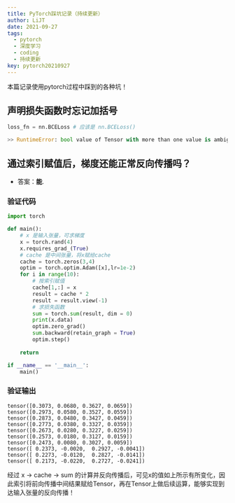 ```yaml
---
title: PyTorch踩坑记录（持续更新）
author: LiJT
date: 2021-09-27
tags: 
  - pytorch 
  - 深度学习 
  - coding 
  - 持续更新
key: pytorch20210927
---
```


本篇记录使用pytorch过程中踩到的各种坑！
<!--more-->

## 声明损失函数时忘记加括号
```python
loss_fn = nn.BCELoss # 应该是 nn.BCELoss()

>> RuntimeError: bool value of Tensor with more than one value is ambiguous
```

## 通过索引赋值后，梯度还能正常反向传播吗？
- 答案：__能__.

### 验证代码

```python
import torch 

def main():
    # x 是输入张量，可求梯度
    x = torch.rand(4)
    x.requires_grad_(True)
    # cache 是中间张量，将x赋给cache
    cache = torch.zeros(3,4)
    optim = torch.optim.Adam([x],lr=1e-2)
    for i in range(10):
        # 按索引赋值
        cache[1,:] = x 
        result = cache * 2
        result = result.view(-1)
        # 求损失函数
        sum = torch.sum(result, dim = 0)
        print(x.data)
        optim.zero_grad()
        sum.backward(retain_graph = True)
        optim.step()
    
    return 

if __name__ == '__main__':
    main()
```

### 验证输出
```
tensor([0.3073, 0.0680, 0.3627, 0.0659])
tensor([0.2973, 0.0580, 0.3527, 0.0559])
tensor([0.2873, 0.0480, 0.3427, 0.0459])
tensor([0.2773, 0.0380, 0.3327, 0.0359])
tensor([0.2673, 0.0280, 0.3227, 0.0259])
tensor([0.2573, 0.0180, 0.3127, 0.0159])
tensor([0.2473, 0.0080, 0.3027, 0.0059])
tensor([ 0.2373, -0.0020,  0.2927, -0.0041])
tensor([ 0.2273, -0.0120,  0.2827, -0.0141])
tensor([ 0.2173, -0.0220,  0.2727, -0.0241])
```
经过 x -> cache -> sum 的计算并反向传播后，可见x的值如上所示有所变化，因此索引将前向传播中间结果赋给Tensor，再在Tensor上做后续运算，能够实现到达输入张量的反向传播！


